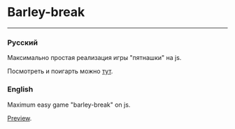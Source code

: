 # Barley-break
---
### Русский
Максимально простая реализация игры "пятнашки" на js.

Посмотреть и поигарть можно [тут](http://vlaptev.com/html/game/mini/barley-break/index.htm).

### English
Maximum easy game "barley-break" on js.

[Preview](http://vlaptev.com/html/game/mini/barley-break/index.htm).
